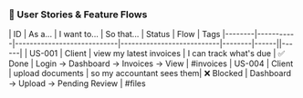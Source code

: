 ### 🧭 User Stories & Feature Flows

| ID     | As a...   | I want to...               | So that...                | Status | Flow | Tags
|--------|-----------|----------------------------|---------------------------|--------|------||------|
| US-001 | Client    | view my latest invoices    | I can track what's due    | ✅ Done | Login → Dashboard → Invoices → View | #invoices
| US-004 | Client    | upload documents           | so my accountant sees them| ❌ Blocked | Dashboard → Upload → Pending Review | #files

